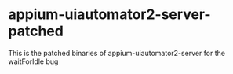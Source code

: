 # appium-uiautomator2-server-patched
This is the patched binaries of appium-uiautomator2-server for the waitForIdle bug
